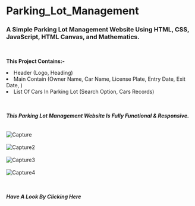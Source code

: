 # Parking_Lot_Management
<h3><b>A Simple Parking Lot Management Website Using HTML, CSS, JavaScript, HTML Canvas, and Mathematics.</b></h3>
<br>

<b>This Project Contains:-</b>

<li>Header (Logo, Heading)</li>
<li>Main Contain (Owner Name, Car Name, License Plate, Entry Date, Exit Date, )</li>
<li>List Of Cars In Parking Lot (Search Option, Cars Records)</li>
<br><br>

<b><i>This Parking Lot Management Website Is Fully Functional & Responsive.</i></b> 
<br><br><br>
![Capture](https://github.com/Kanha412/Parking_Lot_Management/assets/85762282/be737266-b3dc-4d92-9dda-bd46db0c9414)
<br><br>
![Capture2](https://github.com/Kanha412/Parking_Lot_Management/assets/85762282/e369b8a2-dfb2-4a07-b3e8-8dfaf3b7edb0)
<br><br>
![Capture3](https://github.com/Kanha412/Parking_Lot_Management/assets/85762282/b106bf13-04b7-4866-bea6-3dd440a8b52f)
<br><br>
![Capture4](https://github.com/Kanha412/Parking_Lot_Management/assets/85762282/9e680d29-0beb-4753-872b-9d5507abf376)

<br><br>
<a href="https://kanha412.github.io/Parking_Lot_Management" target="_blank" style="text-decoration:none;"><i><b>Have A Look By Clicking Here</b></i></a>
